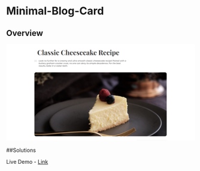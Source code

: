# Minimal-Blog-Card


<!-- OVERVIEW -->

## Overview

![screenshot](https://github.com/krish144/RecipePage/blob/main/recipe-page-master/RecipePage.png)


##Solutions

Live Demo - [Link]("")
